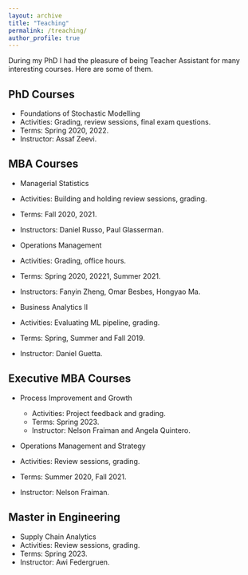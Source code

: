 ```yaml
---
layout: archive
title: "Teaching"
permalink: /treaching/
author_profile: true
---
```



During my PhD I had the pleasure of being Teacher Assistant for many interesting courses. Here are some of them.

## PhD Courses

-  Foundations of Stochastic Modelling
  -  Activities: Grading, review sessions, final exam questions.
  -  Terms: Spring 2020, 2022.
  - Instructor: Assaf Zeevi.

## MBA Courses

-  Managerial Statistics
  -  Activities: Building and holding review sessions, grading.
  -  Terms: Fall 2020, 2021.
  -  Instructors: Daniel Russo, Paul Glasserman.

-  Operations Management
  -  Activities: Grading, office hours.
  -  Terms: Spring 2020, 20221, Summer 2021.
  -  Instructors: Fanyin Zheng, Omar Besbes, Hongyao Ma.

-  Business Analytics II
  -  Activities: Evaluating ML pipeline, grading.
  -  Terms: Spring, Summer and Fall 2019.
  -  Instructor: Daniel Guetta.

## Executive MBA Courses

- Process Improvement and Growth
  - Activities: Project feedback and grading.
  - Terms: Spring 2023.
  - Instructor: Nelson Fraiman and Angela Quintero.

-  Operations Management and Strategy
  - Activities: Review sessions, grading.
  - Terms: Summer 2020, Fall 2021.
  - Instructor: Nelson Fraiman.

## Master in Engineering

-  Supply Chain Analytics
  -  Activities: Review sessions, grading.
  -  Terms: Spring 2023.
  -  Instructor: Awi Federgruen.
